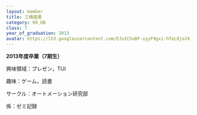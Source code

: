 ```yaml
---
layout: member
title: 三橋亜美
category: 99_OB
class: 7
year_of_graduation: 2013
avatar: https://lh3.googleusercontent.com/EJuIChoBF-xyyF9gxi-hTeL8joJ4_23FoU5tgwdrzu1S66fDlnzJv47zLb9RPJPDyqZmW3O1oOgrf-7c453zS0fBK1ZwQn11gbb4HCxugYOX0ms4yofLS7F9RkUmAgL5isni5W38JvTqFPe1hJ2p9a5-qbUx3ZhgBDRTWcRHXZ5IIw5TB7QGsz025n-BxQmXtC-6p_-L98ORk4ArJCUT6f00MzGshMCT_G0so9h_ZQkG_RFz5M_Fhw8fTq-O-OKvj8r-dJwjUui_vuLFK-u3nfxYlIJiXfqAAKWet0KI6lv_OOu3oitkL_mGSxJ_gd_C6W0mtwAD9C4nq_Kf8ma4UHdu7fh_uBZqStDZOFrrx0ZMIgJQJCRVxn_iX9yKUDjsq02jTauF3veeZnGfZu24WASS9p9uFdeYHEAJlQSwGIOAJ1CBoojkGorOHQAxfRYxUqCHT4mpPh3YWIhYhXr9hphPjLDc0cD7NiIWzrM5AQU2BsvDx-_ppZuuDwobv4-zmde-6EqoVWSUAXsr9Uo9l_IO5RUWGqb763FCgPGZDkz-Q_lPziw5V12Z0bLxxALNyqT_6xg1fgR1ueYldE9jJ0wqqUEPL5_vTxTiVHyv7kLgh_oFHTL56Op7OAgOQO208TopZ-JmVEIaucAegJNUnh1JHP8fAqtNFWqV=p-s300
---
```

**2013年度卒業（7期生）**

興味領域：プレゼン，TUI



趣味：ゲーム，読書



サークル：オートメーション研究部



係：ゼミ記録
